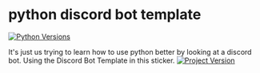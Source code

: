 # python discord bot template
[![Python Versions](https://img.shields.io/badge/python-3.6%20%7C%203.7%20%7C%203.8-orange)](https://github.com/kkrypt0nn/Python-Discord-Bot-Template)  

It's just us trying to learn how to use python better by looking at a discord bot.
Using the Discord Bot Template in this sticker. [![Project Version](https://img.shields.io/badge/version-v2.0-blue)](https://github.com/kkrypt0nn/Python-Discord-Bot-Template)
